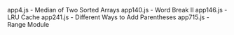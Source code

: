 app4.js - Median of Two Sorted Arrays
app140.js - Word Break II
app146.js - LRU Cache
app241.js - Different Ways to Add Parentheses
app715.js - Range Module